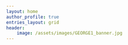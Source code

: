 ```yaml
---
layout: home
author_profile: true
entries_layout: grid
header:
	image: /assets/images/GEORGE1_banner.jpg
---
```

